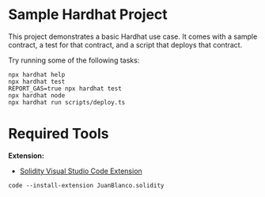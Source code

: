 # Sample Hardhat Project

This project demonstrates a basic Hardhat use case. It comes with a sample contract, a test for that contract, and a script that deploys that contract.

Try running some of the following tasks:

```shell
npx hardhat help
npx hardhat test
REPORT_GAS=true npx hardhat test
npx hardhat node
npx hardhat run scripts/deploy.ts
```

# Required Tools

**Extension:**

-   [Solidity Visual Studio Code Extension](https://marketplace.visualstudio.com/items?itemName=NomicFoundation.hardhat-solidity)

```shell
code --install-extension JuanBlanco.solidity
```
